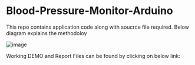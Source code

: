 # Blood-Pressure-Monitor-Arduino
  This repo contains application code along with soucrce file required.
  Below diagram explains the methodoloy

  ![image](https://github.com/Dionex11/Blood-Pressure-Monitor-Arduino/assets/100931307/eda51071-9aaf-437d-abac-2c74a3b39196)

Working DEMO and Report Files can be found by clicking on below link:

